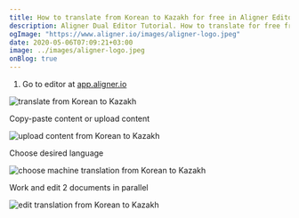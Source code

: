 ```yaml
---
title: How to translate from Korean to Kazakh for free in Aligner Editor
description: Aligner Dual Editor Tutorial. How to translate for free from Korean to Kazakh. Aligner is multilingual document management platform. 
ogImage: "https://www.aligner.io/images/aligner-logo.jpeg"
date: 2020-05-06T07:09:21+03:00
image: ../images/aligner-logo.jpeg
onBlog: true
---
```


1. Go to editor at [app.aligner.io](https://app.aligner.io "Aligner App web page")

![translate from Korean to Kazakh](../aligner-blank-editor.jpeg "translate from Korean to Kazakh")

Copy-paste content or upload content

![upload content from Korean to Kazakh](../aligner-uploaded-document.jpeg "upload content from Korean to Kazakh")

Choose desired language

![choose machine translation from Korean to Kazakh](../aligner-language-dropdown.jpeg "choose machine translation from Korean to Kazakh")

Work and edit 2 documents in parallel

![edit translation from Korean to Kazakh](../aligner-double-sitded-editor.jpeg "edit translation from Korean to Kazakh")

